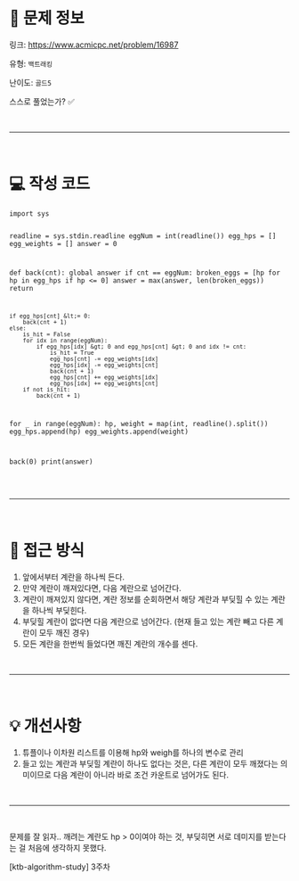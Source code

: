<h1 id="📌-문제-정보">📌 문제 정보</h1>
<p>링크: <a href="https://www.acmicpc.net/problem/16987">https://www.acmicpc.net/problem/16987</a></p>
<p>유형: <code>백트래킹</code></p>
<p>난이도: <code>골드5</code></p>
<p>스스로 풀었는가? ✅</p>
<br />

<hr />
<br />

<h1 id="💻-작성-코드">💻 작성 코드</h1>
<pre><code class="language-python">import sys

readline = sys.stdin.readline
eggNum = int(readline())
egg_hps = []
egg_weights = []
answer = 0

def back(cnt):
    global answer
    if cnt == eggNum:
        broken_eggs = [hp for hp in egg_hps if hp &lt;= 0]
        answer = max(answer, len(broken_eggs))
        return

    if egg_hps[cnt] &lt;= 0:
        back(cnt + 1)
    else:
        is_hit = False
        for idx in range(eggNum):
            if egg_hps[idx] &gt; 0 and egg_hps[cnt] &gt; 0 and idx != cnt:
                is_hit = True
                egg_hps[cnt] -= egg_weights[idx]
                egg_hps[idx] -= egg_weights[cnt]
                back(cnt + 1)
                egg_hps[cnt] += egg_weights[idx]
                egg_hps[idx] += egg_weights[cnt]
        if not is_hit:
            back(cnt + 1)

for _ in range(eggNum):
    hp, weight = map(int, readline().split())
    egg_hps.append(hp)
    egg_weights.append(weight)

back(0)
print(answer)</code></pre>
<br />

<hr />
<br />

<h1 id="🎯-접근-방식">🎯 접근 방식</h1>
<ol>
<li>앞에서부터 계란을 하나씩 든다.</li>
<li>만약 계란이 깨져있다면, 다음 계란으로 넘어간다.</li>
<li>계란이 깨져있지 않다면, 계란 정보를 순회하면서 해당 계란과 부딪힐 수 있는 계란을 하나씩 부딪힌다.</li>
<li>부딪힐 계란이 없다면 다음 계란으로 넘어간다. (현재 들고 있는 계란 빼고 다른 계란이 모두 깨진 경우)</li>
<li>모든 계란을 한번씩 들었다면 깨진 계란의 개수를 센다.</li>
</ol>
<br />

<hr />
<br />

<h1 id="💡-개선사항">💡 개선사항</h1>
<ol>
<li>튜플이나 이차원 리스트를 이용해 hp와 weigh를 하나의 변수로 관리</li>
<li>들고 있는 계란과 부딪힐 계란이 하나도 없다는 것은, 다른 계란이 모두 깨졌다는 의미이므로 다음 계란이 아니라 바로 조건 카운트로 넘어가도 된다.</li>
</ol>
<br />

<hr />
<br />

<p>문제를 잘 읽자.. 깨려는 계란도 hp &gt; 0이여야 하는 것, 부딪히면 서로 데미지를 받는다는 걸 처음에 생각하지 못했다.</p>
<p>[ktb-algorithm-study] 3주차</p>